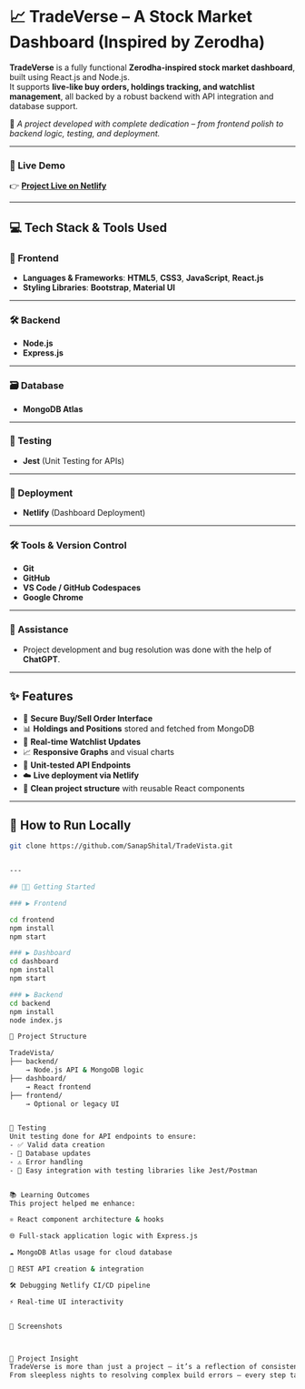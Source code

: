 # 📈 TradeVerse – A Stock Market Dashboard (Inspired by Zerodha)

**TradeVerse** is a fully functional **Zerodha-inspired stock market dashboard**, built using React.js and Node.js.  
It supports **live-like buy orders, holdings tracking, and watchlist management**, all backed by a robust backend with API integration and database support.

🧠 _A project developed with complete dedication – from frontend polish to backend logic, testing, and deployment._

---

### 🚀 Live Demo  
👉 **[Project Live on Netlify](https://symphonious-manatee-76c4db.netlify.app/)**

---

## 💻 Tech Stack & Tools Used

### 🎨 Frontend
- **Languages & Frameworks**: **HTML5**, **CSS3**, **JavaScript**, **React.js**
- **Styling Libraries**: **Bootstrap**, **Material UI**

---

### 🛠️ Backend
- **Node.js**
- **Express.js**

---

### 🗃️ Database
- **MongoDB Atlas**

---

### 🧪 Testing
- **Jest** (Unit Testing for APIs)

---

### 🚀 Deployment
- **Netlify** (Dashboard Deployment)

---

### 🛠️ Tools & Version Control
- **Git**
- **GitHub**
- **VS Code / GitHub Codespaces**
- **Google Chrome**

---

### 🤖 Assistance
- Project development and bug resolution was done with the help of **ChatGPT**.



---

## ✨ Features

- 🔐 **Secure Buy/Sell Order Interface** 
- 📊 **Holdings and Positions** stored and fetched from MongoDB  
- 🔁 **Real-time Watchlist Updates**  
- 📈 **Responsive Graphs** and visual charts  
- 🧪 **Unit-tested API Endpoints**  
- ☁️ **Live deployment via Netlify**  
- 📁 **Clean project structure** with reusable React components

---

## 🧰 How to Run Locally

```bash
git clone https://github.com/SanapShital/TradeVista.git


---

## 🧑‍💻 Getting Started

### ▶️ Frontend

cd frontend
npm install
npm start

### ▶️ Dashboard
cd dashboard
npm install
npm start

### ▶️ Backend
cd backend
npm install
node index.js

📁 Project Structure

TradeVista/
├── backend/
    → Node.js API & MongoDB logic
├── dashboard/
    → React frontend
├── frontend/
    → Optional or legacy UI


🧪 Testing  
Unit testing done for API endpoints to ensure:  
- ✅ Valid data creation  
- 🔁 Database updates  
- ⚠️ Error handling  
- 🧪 Easy integration with testing libraries like Jest/Postman


📚 Learning Outcomes
This project helped me enhance:

⚛️ React component architecture & hooks

🌐 Full-stack application logic with Express.js

☁️ MongoDB Atlas usage for cloud database

🔗 REST API creation & integration

🛠️ Debugging Netlify CI/CD pipeline

⚡ Real-time UI interactivity


📸 Screenshots



📖 Project Insight
TradeVerse is more than just a project — it’s a reflection of consistent effort, full-stack problem solving, and my passion for user-friendly interfaces.
From sleepless nights to resolving complex build errors — every step taught me something new.

